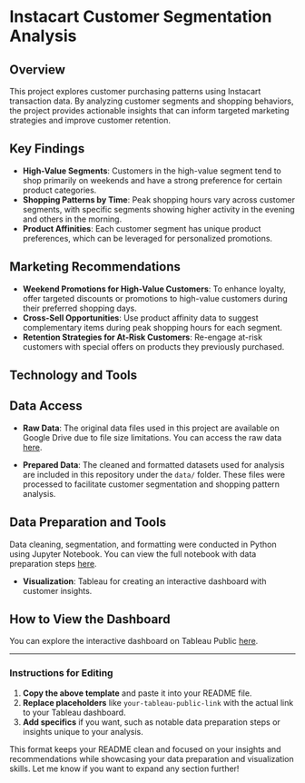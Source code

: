 # Instacart Customer Segmentation Analysis

## Overview
This project explores customer purchasing patterns using Instacart transaction data. By analyzing customer segments and shopping behaviors, the project provides actionable insights that can inform targeted marketing strategies and improve customer retention.

## Key Findings
- **High-Value Segments**: Customers in the high-value segment tend to shop primarily on weekends and have a strong preference for certain product categories.
- **Shopping Patterns by Time**: Peak shopping hours vary across customer segments, with specific segments showing higher activity in the evening and others in the morning.
- **Product Affinities**: Each customer segment has unique product preferences, which can be leveraged for personalized promotions.

## Marketing Recommendations
- **Weekend Promotions for High-Value Customers**: To enhance loyalty, offer targeted discounts or promotions to high-value customers during their preferred shopping days.
- **Cross-Sell Opportunities**: Use product affinity data to suggest complementary items during peak shopping hours for each segment.
- **Retention Strategies for At-Risk Customers**: Re-engage at-risk customers with special offers on products they previously purchased.

## Technology and Tools
## Data Access

- **Raw Data**: The original data files used in this project are available on Google Drive due to file size limitations. You can access the raw data [here](https://drive.google.com/your-raw-data-link).
  
- **Prepared Data**: The cleaned and formatted datasets used for analysis are included in this repository under the `data/` folder. These files were processed to facilitate customer segmentation and shopping pattern analysis.

## Data Preparation and Tools
Data cleaning, segmentation, and formatting were conducted in Python using Jupyter Notebook. You can view the full notebook with data preparation steps [here](https://github.com/syk-hub/Instacart-Customer-Segmentation-Analysis/blob/main/customer_segmentation_v2.ipynb).

- **Visualization**: Tableau for creating an interactive dashboard with customer insights.

## How to View the Dashboard
You can explore the interactive dashboard on Tableau Public [here](your-tableau-public-link).

---

### Instructions for Editing
1. **Copy the above template** and paste it into your README file.
2. **Replace placeholders** like `your-tableau-public-link` with the actual link to your Tableau dashboard.
3. **Add specifics** if you want, such as notable data preparation steps or insights unique to your analysis.

This format keeps your README clean and focused on your insights and recommendations while showcasing your data preparation and visualization skills. Let me know if you want to expand any section further!
